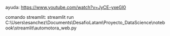 ayuda:
https://www.youtube.com/watch?v=JyCE-yxeGl0

comando streamlit:
streamlit run C:\Users\esanchez\Documents\DesafioLatam\Proyecto_DataScience\notebook\streamlit\automotora_web.py

